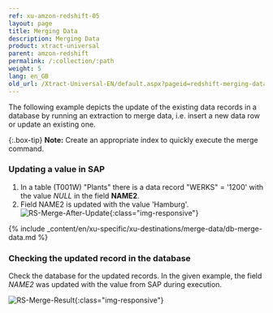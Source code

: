 ```yaml
---
ref: xu-amzon-redshift-05
layout: page
title: Merging Data
description: Merging Data
product: xtract-universal
parent: amzon-redshift
permalink: /:collection/:path
weight: 5
lang: en_GB
old_url: /Xtract-Universal-EN/default.aspx?pageid=redshift-merging-data
---
```

The following example depicts the update of the existing data records in a database by running an extraction to merge data, i.e. insert a new data row or update an existing one. 

{:.box-tip}
**Note:** Create an appropriate index to quickly execute the merge command. 

### Updating a value in SAP

1. In a table (T001W) "Plants" there is a data record "WERKS" = '1200' with the value *NULL* in the field **NAME2**.
2. Field NAME2 is updated with the value 'Hamburg'.
![RS-Merge-After-Update](/img/content/RS-Merge-After-Update.png){:class="img-responsive"}

{% include _content/en/xu-specific/xu-destinations/merge-data/db-merge-data.md  %}


### Checking the updated record in the database
Check the database for the updated records. In the given example, the field *NAME2* was updated with the value from SAP during execution.

![RS-Merge-Result](/img/content/RS-Merge-Result.png){:class="img-responsive"}